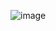 ![image](https://github.com/WebDclassified/block-swap/assets/112494157/86d1fbc5-7215-4c1a-8cf4-a2534b8f98e0)
